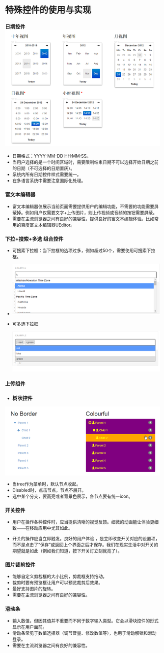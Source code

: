 # 特殊控件的使用与实现

### 日期控件![](/assets/2017-03-24_152030.png)

* 日期格式：YYYY-MM-DD HH:MM:SS。
* 当用户选择的是一个时间区域时，需要限制结束日期不可以选择开始日期之前的日期（不可选择的日期置灰）。
* 系统内所有日期控件样式需要统一。
* 在多语言系统中需要注意国际化处理。

### 富文本编辑器

* 富文本编辑器仅展示当前页面需要提供用户的编辑功能，不需要的功能需要屏蔽掉。例如用户仅需要文字+上传图片，则上传视频或音频的按钮需要屏蔽。
* 需要在主流浏览器之间有良好的兼容性，提供良好的富文本编辑体验。比如常用的百度富文本编辑器UEditor。

### 下拉+搜索+多选 组合控件

* 可搜索下拉框：当下拉框的选项过多，例如超过50个，需要使用可搜索下拉框。

* ![](/assets/import2.png)

* 可多选下拉框

  ![](/assets/IMG_08032017_170656_0.png)

### 上传组件

* ### 树状控件

![](/assets/tree.png)

* 当tree作为菜单时，默认节点收起。
* Disabled时，点击节点，节点不展开。
* 选中某个分支，要高亮或者背景色展示，各节点要有统一icon。

### 开关控件

* 用户在操作各种控件时，应当提供清晰的视觉反馈。细微的动画能让体验更细致——在移动应用中尤其如此。

* 开关的操作应当立即触发。良好的用户体验 ，是立即改变开关对应的设置项，而不是点击了“保存”或返回上个界面之后才保存。我们在现实生活中对开关的期望就是如此（例如我们知道，按下开关灯立刻就亮了）。

### 图片裁剪控件

* 能够自定义剪裁框的大小比例，剪裁框支持拖动。
* 裁剪时要有预览框让用户可以预览裁剪后效果。
* 最好支持图片的旋转。
* 需要在主流浏览器之间有良好的兼容性。

### 滑动条

* 输入数值，但因其值并不重要而不同于数字输入类型。它会以滑块控件的形式显示在用户面前。
* 滑动条常见于数值选择器（调节音量、修改数值等），也用于滑动解锁和滑动登录。
* 需要在主流浏览器之间有良好的兼容性。




